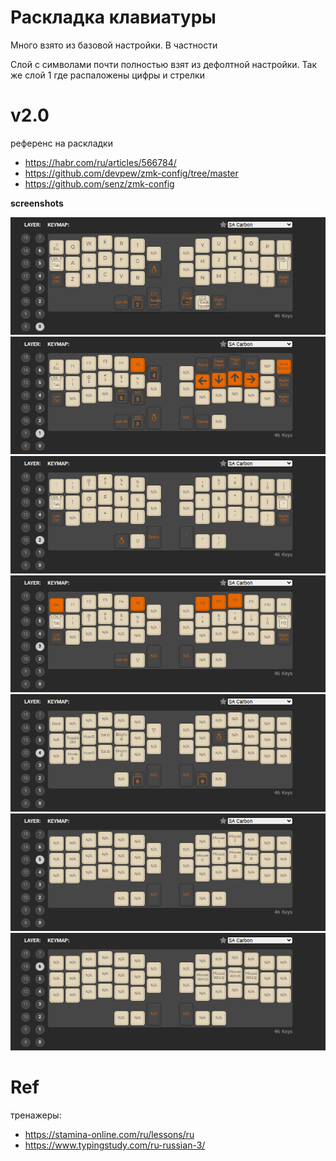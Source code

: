# Раскладка клавиатуры

Много взято из базовой настройки. В частности

Слой с символами почти полностью взят из дефолтной настройки. Так же слой 1 где распаложены цифры и стрелки

# v2.0

референс на раскладки
- https://habr.com/ru/articles/566784/
- https://github.com/devpew/zmk-config/tree/master
- https://github.com/senz/zmk-config


__screenshots__

![alt text](./.screenshots/image.png)
![alt text](./.screenshots/image-1.png)
![alt text](./.screenshots/image-2.png)
![alt text](./.screenshots/image-3.png)
![alt text](./.screenshots/image-4.png)
![alt text](./.screenshots/image-5.png)
![alt text](./.screenshots/image-6.png)

# Ref

тренажеры:
- https://stamina-online.com/ru/lessons/ru
- https://www.typingstudy.com/ru-russian-3/
